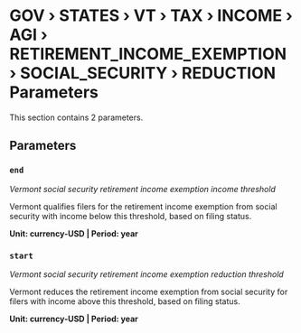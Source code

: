 # GOV › STATES › VT › TAX › INCOME › AGI › RETIREMENT_INCOME_EXEMPTION › SOCIAL_SECURITY › REDUCTION Parameters

This section contains 2 parameters.

## Parameters

### `end`
*Vermont social security retirement income exemption income threshold*

Vermont qualifies filers for the retirement income exemption from social security with income below this threshold, based on filing status.

**Unit: currency-USD | Period: year**


### `start`
*Vermont social security retirement income exemption reduction threshold*

Vermont reduces the retirement income exemption from social security for filers with income above this threshold, based on filing status.

**Unit: currency-USD | Period: year**


